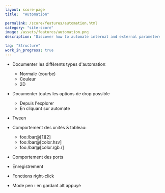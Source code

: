 ```yaml
---
layout: score-page
title:  "Automation"

permalink: /score/features/automation.html
category: "site-score"
image: /assets/features/automation.png
description: "Discover how to automate internal and external parameters"

tag: "Structure"
work_in_progress: true
---
```


- Documenter les différents types d'automation: 
  * Normale (courbe)
  * Couleur
  * 2D
  
- Documenter toutes les options de drop possible 
  * Depuis l'explorer
  * En cliquant sur automate

- Tween
  
- Comportement des unités & tableau: 
  - foo:/bar@[1][2]
  - foo:/bar@[color.hsv]
  - foo:/bar@[color.rgb.r]

- Comportement des ports
  
- Enregistrement

- Fonctions right-click

- Mode pen : en gardant alt appuyé